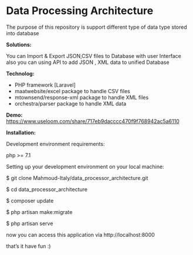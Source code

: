 <h1>Data Processing Architecture</h1>
    
<p>The purpose of this repository is support different type of data type stored into database</p>
 
   
<b>Solutions:</b> 
 
You can Import & Export JSON,CSV files to Database with user Interface
also you can using API to add JSON , XML data to unified Database
    
<b>Technolog:</b> 
<ul>
    <li>PHP framework [Laravel]</li>    
     
<li>maatwebsite/excel   		  package to handle CSV files</li>

<li>mtownsend/response-xml   package to handle XML files</li>   

<li>orchestra/parser 		  package to handle XML data</li>
</ul>  


<b>Demo:</b>
https://www.useloom.com/share/717eb9dacccc470f9f768942ac5a6110


<b>Installation:</b>

Development environment requirements:   

php >= 7.1
  


Setting up your development environment on your local machine:

$ git clone Mahmoud-Italy/data_processor_architecture.git

$ cd data_processor_architecture

$ composer update

$ php artisan make:migrate

$ php artisan serve

now you can access this application via http://localhost:8000


that’s it have fun :)



